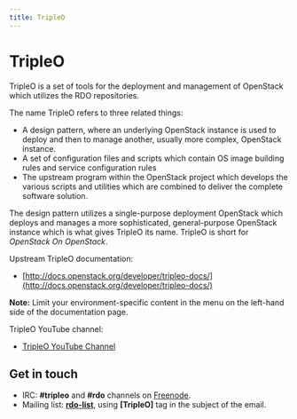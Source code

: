 ```yaml
---
title: TripleO
---
```


# <a name="qs">TripleO</a>

TripleO is a set of tools for the deployment and management of OpenStack which utilizes the RDO repositories.

The name TripleO refers to three related things:

*   A design pattern, where an underlying OpenStack instance is used to deploy and then to manage another, usually more complex, OpenStack instance.
*   A set of configuration files and scripts which contain OS image building rules and service configuration rules
*   The upstream program within the OpenStack project which develops the various scripts and utilities which are combined to deliver the complete software solution.

The design pattern utilizes a single-purpose deployment OpenStack which deploys and manages a more sophisticated, general-purpose OpenStack instance which is what
gives TripleO its name. TripleO is short for *OpenStack On OpenStack*.

Upstream TripleO documentation:

* [http://docs.openstack.org/developer/tripleo-docs/](http://docs.openstack.org/developer/tripleo-docs/)

**Note:** Limit your environment-specific content in the menu on the left-hand side of the documentation page.

TripleO YouTube channel:

* [TripleO YouTube Channel](https://www.youtube.com/channel/UCNGDxZGwUELpgaBoLvABsTA/)


## Get in touch

*   IRC: **#tripleo** and **#rdo** channels on [Freenode](http://freenode.net).
*   Mailing list: [**rdo-list**](//www.redhat.com/mailman/listinfo/rdo-list), using **[TripleO]** tag in the subject of the email.
